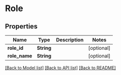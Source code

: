 # Role

## Properties

Name | Type | Description | Notes
------------ | ------------- | ------------- | -------------
**role_id** | **String** |  | [optional] 
**role_name** | **String** |  | [optional] 

[[Back to Model list]](../README.md#documentation-for-models) [[Back to API list]](../README.md#documentation-for-api-endpoints) [[Back to README]](../README.md)


